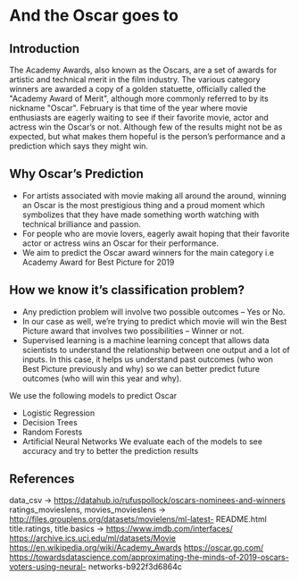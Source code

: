 # And the Oscar goes to

## Introduction
The Academy Awards, also known as the Oscars, are a set of awards for artistic and technical merit in the film industry. The various category winners are awarded a copy of a golden statuette, officially called the "Academy Award of Merit", although more commonly referred to by its nickname "Oscar".
February is that time of the year where movie enthusiasts are eagerly waiting to see if their favorite movie, actor and actress win the Oscar’s or not. Although few of the results might not be as expected, but what makes them hopeful is the person’s performance and a prediction which says they might win.

## Why Oscar’s Prediction
- For artists associated with movie making all around the around, winning an Oscar is the most prestigious thing and a proud moment which symbolizes that they have made something worth watching with technical brilliance and passion.
- For people who are movie lovers, eagerly await hoping that their favorite actor or actress wins an Oscar for their performance.
- We aim to predict the Oscar award winners for the main category i.e Academy Award for Best Picture for 2019

## How we know it’s classification problem?	
- Any prediction problem will involve two possible outcomes – Yes or No.
- In our case as well, we’re trying to predict which movie will win the Best Picture award that involves two possibilities – Winner or not.
- Supervised learning is a machine learning concept that allows data scientists to understand the relationship between one output and a lot of inputs. In this case, it helps us understand past outcomes (who won Best Picture previously and why) so we can better predict future outcomes (who will win this year and why).

We use the following models to predict Oscar
- Logistic Regression
- Decision Trees
- Random Forests
- Artificial Neural Networks
We evaluate each of the models to see accuracy and try to better the prediction results

## References 
data_csv -> https://datahub.io/rufuspollock/oscars-nominees-and-winners
ratings_movieslens, movies_movieslens -> http://files.grouplens.org/datasets/movielens/ml-latest- README.html
title.ratings, title.basics -> https://www.imdb.com/interfaces/ https://archive.ics.uci.edu/ml/datasets/Movie
https://en.wikipedia.org/wiki/Academy_Awards
https://oscar.go.com/ https://towardsdatascience.com/approximating-the-minds-of-2019-oscars-voters-using-neural- networks-b922f3d6864c

